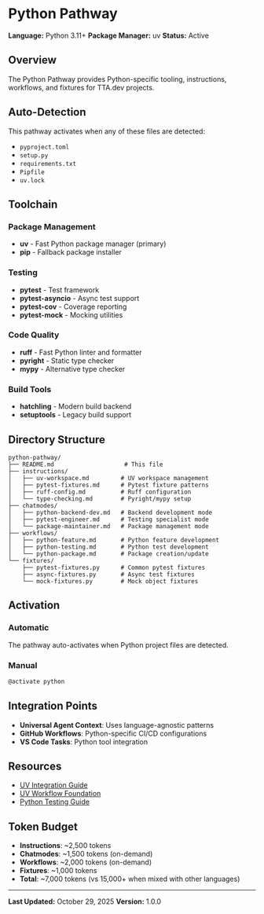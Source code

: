 # Python Pathway

**Language:** Python 3.11+
**Package Manager:** uv
**Status:** Active

## Overview

The Python Pathway provides Python-specific tooling, instructions, workflows, and fixtures for TTA.dev projects.

## Auto-Detection

This pathway activates when any of these files are detected:
- `pyproject.toml`
- `setup.py`
- `requirements.txt`
- `Pipfile`
- `uv.lock`

## Toolchain

### Package Management
- **uv** - Fast Python package manager (primary)
- **pip** - Fallback package installer

### Testing
- **pytest** - Test framework
- **pytest-asyncio** - Async test support
- **pytest-cov** - Coverage reporting
- **pytest-mock** - Mocking utilities

### Code Quality
- **ruff** - Fast Python linter and formatter
- **pyright** - Static type checker
- **mypy** - Alternative type checker

### Build Tools
- **hatchling** - Modern build backend
- **setuptools** - Legacy build support

## Directory Structure

```
python-pathway/
├── README.md                    # This file
├── instructions/
│   ├── uv-workspace.md         # UV workspace management
│   ├── pytest-fixtures.md      # Pytest fixture patterns
│   ├── ruff-config.md          # Ruff configuration
│   └── type-checking.md        # Pyright/mypy setup
├── chatmodes/
│   ├── python-backend-dev.md   # Backend development mode
│   ├── pytest-engineer.md      # Testing specialist mode
│   └── package-maintainer.md   # Package management mode
├── workflows/
│   ├── python-feature.md       # Python feature development
│   ├── python-testing.md       # Python test development
│   └── python-package.md       # Package creation/update
└── fixtures/
    ├── pytest-fixtures.py      # Common pytest fixtures
    ├── async-fixtures.py       # Async test fixtures
    └── mock-fixtures.py        # Mock object fixtures
```

## Activation

### Automatic
The pathway auto-activates when Python project files are detected.

### Manual
```bash
@activate python
```

## Integration Points

- **Universal Agent Context**: Uses language-agnostic patterns
- **GitHub Workflows**: Python-specific CI/CD configurations
- **VS Code Tasks**: Python tool integration

## Resources

- [UV Integration Guide](../../docs/development/UV_INTEGRATION_GUIDE.md)
- [UV Workflow Foundation](../../docs/architecture/UV_WORKFLOW_FOUNDATION.md)
- [Python Testing Guide](../../docs/development/Testing_Guide.md)

## Token Budget

- **Instructions**: ~2,500 tokens
- **Chatmodes**: ~1,500 tokens (on-demand)
- **Workflows**: ~2,000 tokens (on-demand)
- **Fixtures**: ~1,000 tokens
- **Total**: ~7,000 tokens (vs 15,000+ when mixed with other languages)

---

**Last Updated:** October 29, 2025
**Version:** 1.0.0
